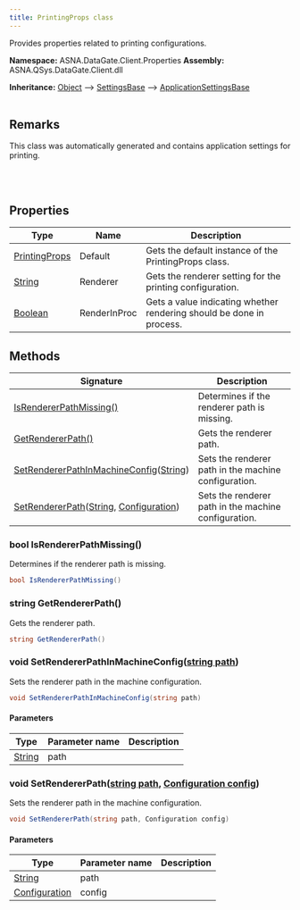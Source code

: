 ```yaml
---
title: PrintingProps class
---
```


Provides properties related to printing configurations.

**Namespace:** ASNA.DataGate.Client.Properties
**Assembly:** ASNA.QSys.DataGate.Client.dll

**Inheritance:** [Object](https://docs.microsoft.com/en-us/dotnet/api/system.object) --> [SettingsBase](https://learn.microsoft.com/en-us/dotnet/api/) --> [ApplicationSettingsBase](https://learn.microsoft.com/en-us/dotnet/api/)
<br>
<br>

## Remarks
This class was automatically generated and contains application settings for printing.

<br>
<br>

## Properties

| Type | Name | Description
| --- | --- | --- 
| [PrintingProps](/reference/data-gate-client/printing-props.html) | Default | Gets the default instance of the PrintingProps class. |
| [String](https://learn.microsoft.com/en-us/dotnet/api/system.string?view=net-8.0) | Renderer | Gets the renderer setting for the printing configuration. |
| [Boolean](https://docs.microsoft.com/en-us/dotnet/api/system.boolean) | RenderInProc | Gets a value indicating whether rendering should be done in process. |

## Methods

| Signature | Description |
| --- | --- |
| [IsRendererPathMissing()](#isrendererpathmissing-) | Determines if the renderer path is missing.
| [GetRendererPath()](#getrendererpath-) | Gets the renderer path.
| [SetRendererPathInMachineConfig](#setrendererpathinmachineconfig-string-)([String](https://docs.microsoft.com/en-us/dotnet/api/system.string)) | Sets the renderer path in the machine configuration.
| [SetRendererPath](#setrendererpath-string-configuration-)([String](https://docs.microsoft.com/en-us/dotnet/api/system.string), [Configuration](https://learn.microsoft.com/en-us/dotnet/api/system.configuration.configuration?view=net-8.0)) | Sets the renderer path in the machine configuration.

### bool IsRendererPathMissing()

Determines if the renderer path is missing.

```cs
bool IsRendererPathMissing()
```

### string GetRendererPath()

Gets the renderer path.

```cs
string GetRendererPath()
```

### void SetRendererPathInMachineConfig([string path](https://learn.microsoft.com/en-us/dotnet/api/system.string?view=net-8.0))

Sets the renderer path in the machine configuration.

```cs
void SetRendererPathInMachineConfig(string path)
```

#### Parameters

| Type | Parameter name | Description
| --- | --- | ---
| [String](https://docs.microsoft.com/en-us/dotnet/api/system.string) | path | 

### void SetRendererPath([string path](https://learn.microsoft.com/en-us/dotnet/api/system.string?view=net-8.0), [Configuration config](https://learn.microsoft.com/en-us/dotnet/api/system.configuration.configuration?view=net-8.0))

Sets the renderer path in the machine configuration.

```cs
void SetRendererPath(string path, Configuration config)
```

#### Parameters

| Type | Parameter name | Description
| --- | --- | ---
| [String](https://docs.microsoft.com/en-us/dotnet/api/system.string) | path | 
| [Configuration](https://learn.microsoft.com/en-us/dotnet/api/system.configuration.configuration?view=net-8.0) | config | 
